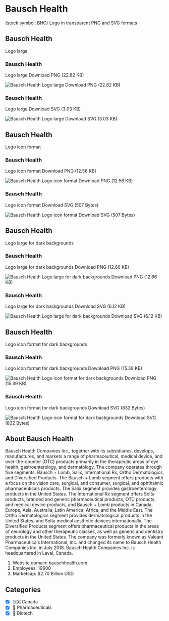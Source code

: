 # Bausch Health
 (stock symbol: BHC) Logo in transparent PNG and SVG formats

## Bausch Health
 Logo large

### Bausch Health
 Logo large Download PNG (22.82 KB)

![Bausch Health
 Logo large Download PNG (22.82 KB)](/img/orig/BHC_BIG-bc9943a0.png)

### Bausch Health
 Logo large Download SVG (3.03 KB)

![Bausch Health
 Logo large Download SVG (3.03 KB)](/img/orig/BHC_BIG-e2246a96.svg)

## Bausch Health
 Logo icon format

### Bausch Health
 Logo icon format Download PNG (12.56 KB)

![Bausch Health
 Logo icon format Download PNG (12.56 KB)](/img/orig/BHC-3737340b.png)

### Bausch Health
 Logo icon format Download SVG (507 Bytes)

![Bausch Health
 Logo icon format Download SVG (507 Bytes)](/img/orig/BHC-851798ba.svg)

## Bausch Health
 Logo large for dark backgrounds

### Bausch Health
 Logo large for dark backgrounds Download PNG (12.66 KB)

![Bausch Health
 Logo large for dark backgrounds Download PNG (12.66 KB)](/img/orig/BHC_BIG.D-2f81aad7.png)

### Bausch Health
 Logo large for dark backgrounds Download SVG (6.12 KB)

![Bausch Health
 Logo large for dark backgrounds Download SVG (6.12 KB)](/img/orig/BHC_BIG.D-2596ed09.svg)

## Bausch Health
 Logo icon format for dark backgrounds

### Bausch Health
 Logo icon format for dark backgrounds Download PNG (15.39 KB)

![Bausch Health
 Logo icon format for dark backgrounds Download PNG (15.39 KB)](/img/orig/BHC.D-f95a95e8.png)

### Bausch Health
 Logo icon format for dark backgrounds Download SVG (832 Bytes)

![Bausch Health
 Logo icon format for dark backgrounds Download SVG (832 Bytes)](/img/orig/BHC.D-b0bcdb0d.svg)

## About Bausch Health


Bausch Health Companies Inc., together with its subsidiaries, develops, manufactures, and markets a range of pharmaceutical, medical device, and over-the-counter (OTC) products primarily in the therapeutic areas of eye health, gastroenterology, and dermatology. The company operates through five segments: Bausch + Lomb, Salix, International Rx, Ortho Dermatologics, and Diversified Products. The Bausch + Lomb segment offers products with a focus on the vision care, surgical, and consumer, surgical, and ophthalmic pharmaceuticals products. The Salix segment provides gastroenterology products in the United States. The International Rx segment offers Solta products, branded and generic pharmaceutical products, OTC products, and medical device products, and Bausch + Lomb products in Canada, Europe, Asia, Australia, Latin America, Africa, and the Middle East. The Ortho Dermatologics segment provides dermatological products in the United States; and Solta medical aesthetic devices internationally. The Diversified Products segment offers pharmaceutical products in the areas of neurology and other therapeutic classes, as well as generic and dentistry products in the United States. The company was formerly known as Valeant Pharmaceuticals International, Inc. and changed its name to Bausch Health Companies Inc. in July 2018. Bausch Health Companies Inc. is headquartered in Laval, Canada.

1. Website domain: bauschhealth.com
2. Employees: 19600
3. Marketcap: $2.70 Billion USD


## Categories
- [x] 🇨🇦 Canada
- [x] 💊 Pharmaceuticals
- [x] 🧬 Biotech
